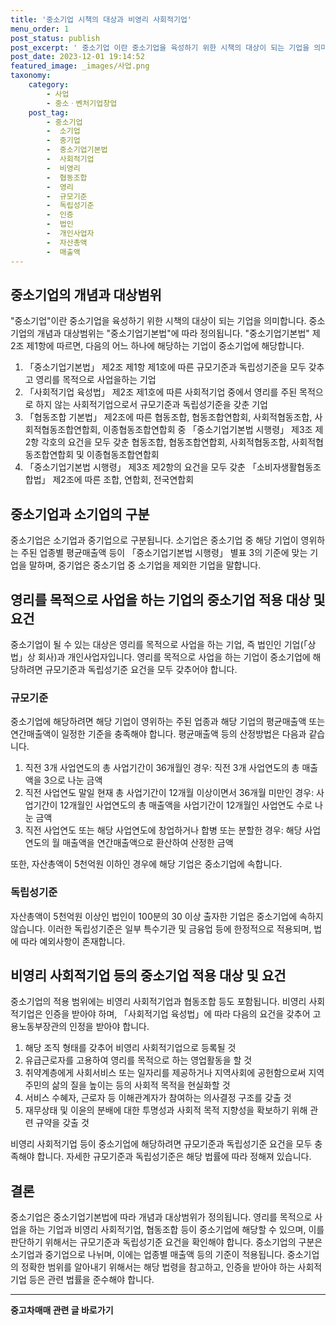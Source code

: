 ```yaml
---
title: '중소기업 시책의 대상과 비영리 사회적기업'
menu_order: 1
post_status: publish
post_excerpt: ' 중소기업 이란 중소기업을 육성하기 위한 시책의 대상이 되는 기업을 의미합니다. 중소기업의 개념과 대상범위는  중소기업기본법 에 따라 정의됩니다.  중소기업기본법  제2조 제1항에 따르면, 다음의 어느 하나에 해당하는 기업이 중소기업에 해당합니다.'
post_date: 2023-12-01 19:14:52
featured_image: _images/사업.png
taxonomy:
    category:
        - 사업
        - 중소ㆍ벤처기업창업
    post_tag:
        - 중소기업
        -  소기업
        -  중기업
        -  중소기업기본법
        -  사회적기업
        -  비영리
        -  협동조합
        -  영리
        -  규모기준
        -  독립성기준
        -  인증
        -  법인
        -  개인사업자
        -  자산총액
        -  매출액
---
```



## 중소기업의 개념과 대상범위
"중소기업"이란 중소기업을 육성하기 위한 시책의 대상이 되는 기업을 의미합니다. 중소기업의 개념과 대상범위는 "중소기업기본법"에 따라 정의됩니다. "중소기업기본법" 제2조 제1항에 따르면, 다음의 어느 하나에 해당하는 기업이 중소기업에 해당합니다.

1. 「중소기업기본법」 제2조 제1항 제1호에 따른 규모기준과 독립성기준을 모두 갖추고 영리를 목적으로 사업을하는 기업
2. 「사회적기업 육성법」 제2조 제1호에 따른 사회적기업 중에서 영리를 주된 목적으로 하지 않는 사회적기업으로서 규모기준과 독립성기준을 갖춘 기업
3. 「협동조합 기본법」 제2조에 따른 협동조합, 협동조합연합회, 사회적협동조합, 사회적협동조합연합회, 이종협동조합연합회 중 「중소기업기본법 시행령」 제3조 제2항 각호의 요건을 모두 갖춘 협동조합, 협동조합연합회, 사회적협동조합, 사회적협동조합연합회 및 이종협동조합연합회
4. 「중소기업기본법 시행령」 제3조 제2항의 요건을 모두 갖춘 「소비자생활협동조합법」 제2조에 따른 조합, 연합회, 전국연합회

## 중소기업과 소기업의 구분
중소기업은 소기업과 중기업으로 구분됩니다. 소기업은 중소기업 중 해당 기업이 영위하는 주된 업종별 평균매출액 등이 「중소기업기본법 시행령」 별표 3의 기준에 맞는 기업을 말하며, 중기업은 중소기업 중 소기업을 제외한 기업을 말합니다.

## 영리를 목적으로 사업을 하는 기업의 중소기업 적용 대상 및 요건
중소기업이 될 수 있는 대상은 영리를 목적으로 사업을 하는 기업, 즉 법인인 기업(「상법」상 회사)과 개인사업자입니다. 영리를 목적으로 사업을 하는 기업이 중소기업에 해당하려면 규모기준과 독립성기준 요건을 모두 갖추어야 합니다.

### 규모기준
중소기업에 해당하려면 해당 기업이 영위하는 주된 업종과 해당 기업의 평균매출액 또는 연간매출액이 일정한 기준을 충족해야 합니다. 평균매출액 등의 산정방법은 다음과 같습니다.

1. 직전 3개 사업연도의 총 사업기간이 36개월인 경우: 직전 3개 사업연도의 총 매출액을 3으로 나눈 금액
2. 직전 사업연도 말일 현재 총 사업기간이 12개월 이상이면서 36개월 미만인 경우: 사업기간이 12개월인 사업연도의 총 매출액을 사업기간이 12개월인 사업연도 수로 나눈 금액
3. 직전 사업연도 또는 해당 사업연도에 창업하거나 합병 또는 분할한 경우: 해당 사업연도의 월 매출액을 연간매출액으로 환산하여 산정한 금액

또한, 자산총액이 5천억원 이하인 경우에 해당 기업은 중소기업에 속합니다.

### 독립성기준
자산총액이 5천억원 이상인 법인이 100분의 30 이상 출자한 기업은 중소기업에 속하지 않습니다. 이러한 독립성기준은 일부 특수기관 및 금융업 등에 한정적으로 적용되며, 법에 따라 예외사항이 존재합니다.

## 비영리 사회적기업 등의 중소기업 적용 대상 및 요건
중소기업의 적용 범위에는 비영리 사회적기업과 협동조합 등도 포함됩니다. 비영리 사회적기업은 인증을 받아야 하며, 「사회적기업 육성법」에 따라 다음의 요건을 갖추어 고용노동부장관의 인정을 받아야 합니다.

1. 해당 조직 형태를 갖추어 비영리 사회적기업으로 등록될 것
2. 유급근로자를 고용하여 영리를 목적으로 하는 영업활동을 할 것
3. 취약계층에게 사회서비스 또는 일자리를 제공하거나 지역사회에 공헌함으로써 지역주민의 삶의 질을 높이는 등의 사회적 목적을 현실화할 것
4. 서비스 수혜자, 근로자 등 이해관계자가 참여하는 의사결정 구조를 갖출 것
5. 재무상태 및 이윤의 분배에 대한 투명성과 사회적 목적 지향성을 확보하기 위해 관련 규약을 갖출 것

비영리 사회적기업 등이 중소기업에 해당하려면 규모기준과 독립성기준 요건을 모두 충족해야 합니다. 자세한 규모기준과 독립성기준은 해당 법률에 따라 정해져 있습니다.

## 결론
중소기업은 중소기업기본법에 따라 개념과 대상범위가 정의됩니다. 영리를 목적으로 사업을 하는 기업과 비영리 사회적기업, 협동조합 등이 중소기업에 해당할 수 있으며, 이를 판단하기 위해서는 규모기준과 독립성기준 요건을 확인해야 합니다. 중소기업의 구분은 소기업과 중기업으로 나뉘며, 이에는 업종별 매출액 등의 기준이 적용됩니다. 중소기업의 정확한 범위를 알아내기 위해서는 해당 법령을 참고하고, 인증을 받아야 하는 사회적기업 등은 관련 법률을 준수해야 합니다.


<!-- wp:separator -->
<hr class="wp-block-separator has-alpha-channel-opacity"/>
<!-- /wp:separator -->

<!-- wp:group {"backgroundColor":"base","layout":{"type":"constrained"}} -->
<div class="wp-block-group has-base-background-color has-background"><!-- wp:paragraph {"align":"center","fontSize":"medium"} -->
<p class="has-text-align-center has-large-font-size"><strong>중고차매매 관련 글 바로가기</strong></p>
<!-- /wp:paragraph -->


<!-- wp:latest-posts
{"categories":[{"id":1891,"count":19,"description":"","link":"https://uknowlaw.com/category/%ec%a4%91%ea%b3%a0%ec%b0%a8%eb%a7%a4%eb%a7%a4/","name":"중고차매매","slug":"중고차매매","taxonomy":"category","parent":0,"meta":[],"_links":{"self":[{"href":"https://uknowlaw.com/wp-json/wp/v2/categories/1891"}],"collection":[{"href":"https://uknowlaw.com/wp-json/wp/v2/categories"}],"about":[{"href":"https://uknowlaw.com/wp-json/wp/v2/taxonomies/category"}],"wp:post_type":[{"href":"https://uknowlaw.com/wp-json/wp/v2/posts?categories=1891"}],"curies":[{"name":"wp","href":"https://api.w.org/{rel}","templated":true}]}}],"postsToShow":100,"excerptLength":28,"postLayout":"grid","columns":2,"featuredImageAlign":"left","featuredImageSizeSlug":"large","fontSize":"small"} /--></div>
<!-- /wp:group -->